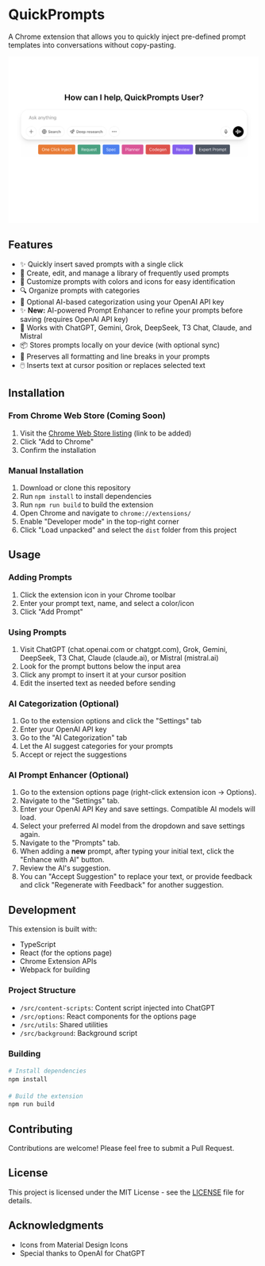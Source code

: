 # QuickPrompts

A Chrome extension that allows you to quickly inject pre-defined prompt templates into conversations without copy-pasting.

![QuickPrompts](./screenshots/example-usage.png)

## Features

- ✨ Quickly insert saved prompts with a single click
- 📝 Create, edit, and manage a library of frequently used prompts
- 🎨 Customize prompts with colors and icons for easy identification
- 🔍 Organize prompts with categories
- 🤖 Optional AI-based categorization using your OpenAI API key
- ✨ **New:** AI-powered Prompt Enhancer to refine your prompts before saving (requires OpenAI API key)
- 📱 Works with ChatGPT, Gemini, Grok, DeepSeek, T3 Chat, Claude, and Mistral
- 📦 Stores prompts locally on your device (with optional sync)
- 🔄 Preserves all formatting and line breaks in your prompts
- 🖱️ Inserts text at cursor position or replaces selected text

## Installation

### From Chrome Web Store (Coming Soon)

1. Visit the [Chrome Web Store listing](#) (link to be added)
2. Click "Add to Chrome"
3. Confirm the installation

### Manual Installation

1. Download or clone this repository
2. Run `npm install` to install dependencies
3. Run `npm run build` to build the extension
4. Open Chrome and navigate to `chrome://extensions/`
5. Enable "Developer mode" in the top-right corner
6. Click "Load unpacked" and select the `dist` folder from this project

## Usage

### Adding Prompts

1. Click the extension icon in your Chrome toolbar
2. Enter your prompt text, name, and select a color/icon
3. Click "Add Prompt"

### Using Prompts

1. Visit ChatGPT (chat.openai.com or chatgpt.com), Grok, Gemini, DeepSeek, T3 Chat, Claude (claude.ai), or Mistral (mistral.ai)
2. Look for the prompt buttons below the input area
3. Click any prompt to insert it at your cursor position
4. Edit the inserted text as needed before sending

### AI Categorization (Optional)

1. Go to the extension options and click the "Settings" tab
2. Enter your OpenAI API key
3. Go to the "AI Categorization" tab
4. Let the AI suggest categories for your prompts
5. Accept or reject the suggestions

### AI Prompt Enhancer (Optional)

1.  Go to the extension options page (right-click extension icon -> Options).
2.  Navigate to the "Settings" tab.
3.  Enter your OpenAI API Key and save settings. Compatible AI models will load.
4.  Select your preferred AI model from the dropdown and save settings again.
5.  Navigate to the "Prompts" tab.
6.  When adding a **new** prompt, after typing your initial text, click the "Enhance with AI" button.
7.  Review the AI's suggestion.
8.  You can "Accept Suggestion" to replace your text, or provide feedback and click "Regenerate with Feedback" for another suggestion.

## Development

This extension is built with:
- TypeScript
- React (for the options page)
- Chrome Extension APIs
- Webpack for building

### Project Structure

- `/src/content-scripts`: Content script injected into ChatGPT
- `/src/options`: React components for the options page
- `/src/utils`: Shared utilities
- `/src/background`: Background script

### Building

```bash
# Install dependencies
npm install

# Build the extension
npm run build
```

## Contributing

Contributions are welcome! Please feel free to submit a Pull Request.

## License

This project is licensed under the MIT License - see the [LICENSE](LICENSE) file for details.

## Acknowledgments

- Icons from Material Design Icons
- Special thanks to OpenAI for ChatGPT 
